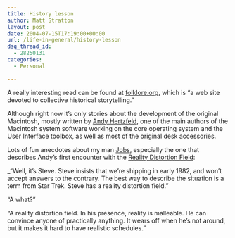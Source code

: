 ```yaml
---
title: History lesson
author: Matt Stratton
layout: post
date: 2004-07-15T17:19:00+00:00
url: /life-in-general/history-lesson
dsq_thread_id:
  - 28250131
categories:
  - Personal

---
```

A really interesting read can be found at <a href="https://folklore.org" target="_blank">folklore.org</a>, which is &#8220;a web site devoted to collective historical storytelling.&#8221;

Although right now it&#8217;s only stories about the development of the original Macintosh, mostly written by <a href="https://folklore.org/ProjectView.py?name=Macintosh&characters=Andy%20Hertzfeld" target="_blank">Andy Hertzfeld</a>, one of the main authors of the Macintosh system software working on the core operating system and the User Interface toolbox, as well as most of the original desk accessories.

Lots of fun anecdotes about my man <a href="https://folklore.org/ProjectView.py?name=Macintosh&characters=Steve%20Jobs" target="_blank">Jobs</a>, especially the one that describes Andy&#8217;s first encounter with the <a href="https://folklore.org/StoryView.py?project=Macintosh&story=Reality_Distortion_Field.txt" target="_blank">Reality Distortion Field</a>:

_&#8220;Well, it&#8217;s Steve. Steve insists that we&#8217;re shipping in early 1982, and won&#8217;t accept answers to the contrary. The best way to describe the situation is a term from Star Trek. Steve has a reality distortion field.&#8221;</p> 

&#8220;A what?&#8221;

&#8220;A reality distortion field. In his presence, reality is malleable. He can convince anyone of practically anything. It wears off when he&#8217;s not around, but it makes it hard to have realistic schedules.&#8221;</em>